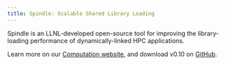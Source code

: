 ```yaml
---
title: Spindle: Scalable Shared Library Loading
---
```


Spindle is an LLNL-developed open-source tool for improving the library-loading performance of dynamically-linked HPC applications.

Learn more on our [Computation website](https://computation.llnl.gov/projects/spindle), and download v0.10 on [GitHub](https://github.com/hpc/Spindle).
